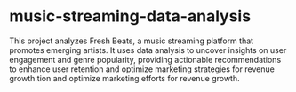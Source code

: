 # music-streaming-data-analysis
This project analyzes Fresh Beats, a music streaming platform that promotes emerging artists. It uses data analysis to uncover insights on user engagement and genre popularity, providing actionable recommendations to enhance user retention and optimize marketing strategies for revenue growth.tion and optimize marketing efforts for revenue growth.
